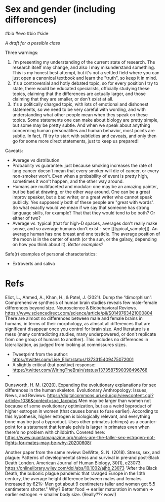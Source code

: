 # Sex and gender (including differences)

#bib #evo #bio #side

_A draft for a possible class_

Three warnings:
1) I'm presenting my understanding of the current state of research. The research itself may change, and also I may misunderstand something. This is my honest best attempt, but it's not a settled field where you can just open a canonical textbook and learn the "truth", so keep it in mind.
2) It's a controversial and hotly debated topic, so for every position I try to state, there would be educated specialists, officially studying these topics, claiming that the differences are actually larger, and those claiming that they are smaller, or don't exist at all.
3) It's a politically charged topic, with lots of emotional and dishonest statements, so we need to be very careful with wording, and with understanding what other people mean when they speak on these topics. Some statements one can make about biology are pretty simple, but some may be pretty subtle. And when we speak about anything concerning human personalities and human behavior, most points are subtle. In fact, I'll try to start with subtleties and caveats, and only then go for some more direct statements, just to keep us prepared!

Caveats:
* Average vs distribution
* Probability vs guarantee: just because smoking increases the rate of lung cancer doesn't mean that every smoker will die of cancer, or every non-smoker won't. Even when a probability of event is pretty high, sometimes it won't happen, and the other way around.
* Humans are multifaceted and modular: one may be an amazing painter, but be bad at drawing, or the other way around. One can be a great improv speaker, but a bad writer, or a great writer who cannot speak publicly. Yes supposedly both of these people are "great with words". So what exactly would we mean if we say that someone has strong language skills, for example? That that they would tend to be both? Or either of two?
* Average vs. typical (that for high-D spaces, averages don't really make sense, and so average humans don't exist - see [[typical_sample]]). An average human has one breast and one testicle. The average position of the moon is in the center of earth (or the sun, or the galaxy, depending on how you think about it). _Better examples?_

Safe(r) examples of personal characteristics:
* Extroverts and saliva

# Refs

Eliot, L., Ahmed, A., Khan, H., & Patel, J. (2021). Dump the “dimorphism”: Comprehensive synthesis of human brain studies reveals few male-female differences beyond size. Neuroscience & Biobehavioral Reviews.
https://www.sciencedirect.com/science/article/pii/S0149763421000804
There are almost no differences between male and female brains in humans, in terms of their morphology, as almsot all differences that are significant disappear once you control for brain size. And literature is a mess (many contradicting studies, many underpowered, or don't replicate from one group of humans to another). This includes no differences in lateralization, as judged from looking at commissures sizes.
* Tweetprint from the author: https://twitter.com/Lise_Eliot/status/1373315409475072001
* A slightly critical (but positive) response: https://twitter.com/WiringTheBrain/status/1373587590398496768
* 

Dunsworth, H. M. (2020). Expanding the evolutionary explanations for sex differences in the human skeleton. Evolutionary Anthropology: Issues, News, and Reviews.
https://digitalcommons.uri.edu/cgi/viewcontent.cgi?article=1036&context=soc_facpubs
Men may be larger than women not because of some evolutionary optimization, but as a weird byproduct of higher estrogen in women (that causes bones to fuse earlier). According to this hypothesis, higher estrogen is biologically relevant, and everything bone may be just a byproduct.
Uses other primates (chimps) as a counter-point for a statement that female pelvis is larger in primates even when there's no problem with childbirth.
Covered here:
https://www.quantamagazine.org/males-are-the-taller-sex-estrogen-not-fights-for-mates-may-be-why-20200608/

Another paper from the same review:
DeWitte, S. N. (2018). Stress, sex, and plague: Patterns of developmental stress and survival in pre‐and post‐Black Death London. American Journal of Human Biology, 30(1), e23073.
https://onlinelibrary.wiley.com/doi/abs/10.1002/ajhb.23073
"After the Black Death, the bubonic plague pandemic that ravaged Europe in the 14th century, the average height difference between males and females increased by 62%: Men got about 9 centimeters taller and women got 5.5 centimeters shorter." Why? Better food → earlier maturation in women → earlier estrogen → smaller body size. (Really??? wow!)